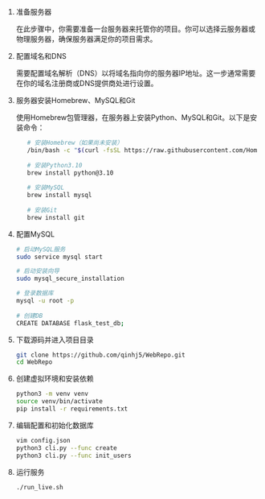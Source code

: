 1. 准备服务器

    在此步骤中，你需要准备一台服务器来托管你的项目。你可以选择云服务器或物理服务器，确保服务器满足你的项目需求。


2. 配置域名和DNS

    需要配置域名解析（DNS）以将域名指向你的服务器IP地址。这一步通常需要在你的域名注册商或DNS提供商处进行设置。


3. 服务器安装Homebrew、MySQL和Git

   使用Homebrew包管理器，在服务器上安装Python、MySQL和Git。以下是安装命令：
   ```bash
      # 安装Homebrew（如果尚未安装）
      /bin/bash -c "$(curl -fsSL https://raw.githubusercontent.com/Homebrew/install/HEAD/install.sh)"
      
      # 安装Python3.10
      brew install python@3.10
      
      # 安装MySQL
      brew install mysql
      
      # 安装Git
      brew install git
   ```

4. 配置MySQL
   ```bash
   # 启动MySQL服务
   sudo service mysql start
   
   # 启动安装向导
   sudo mysql_secure_installation
   
   # 登录数据库
   mysql -u root -p
  
   # 创建DB
   CREATE DATABASE flask_test_db;
   ```


5. 下载源码并进入项目目录
   ```bash
   git clone https://github.com/qinhj5/WebRepo.git
   cd WebRepo
   ```

6. 创建虚拟环境和安装依赖
   ```bash
   python3 -m venv venv
   source venv/bin/activate
   pip install -r requirements.txt
   ```


7. 编辑配置和初始化数据库
   ```bash
   vim config.json
   python3 cli.py --func create
   python3 cli.py --func init_users
   ```


8. 运行服务
   ```bash
   ./run_live.sh
   ```
